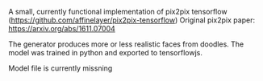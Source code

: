 A small, currently functional implementation of pix2pix tensorflow (https://github.com/affinelayer/pix2pix-tensorflow)
Original pix2pix paper: https://arxiv.org/abs/1611.07004

The generator produces more or less realistic faces from doodles.
The model was trained in python and exported to tensorflowjs. 

Model file is currently missning
